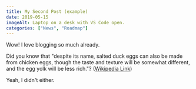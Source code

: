 ```yaml
---
title: My Second Post (example)
date: 2019-05-15
imageAlt: Laptop on a desk with VS Code open.
categories: ["News", "Roadmap"]
---
```


Wow! I love blogging so much already.

Did you know that "despite its name, salted duck eggs can also be made from chicken eggs, though the taste and texture will be somewhat different, and the egg yolk will be less rich."? ([Wikipedia Link](https://en.wikipedia.org/wiki/Salted_duck_egg))

Yeah, I didn't either.
